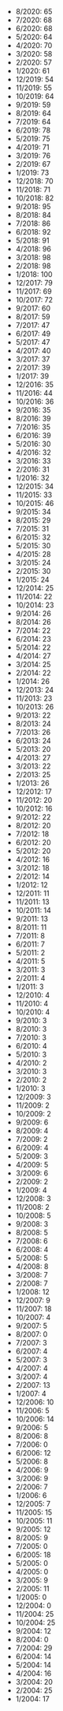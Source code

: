 *  8/2020: 65
*  7/2020: 68
*  6/2020: 68
*  5/2020: 64
*  4/2020: 70
*  3/2020: 58
*  2/2020: 57
*  1/2020: 61
*  12/2019: 54
*  11/2019: 55
*  10/2019: 64
*  9/2019: 59
*  8/2019: 64
*  7/2019: 64
*  6/2019: 78
*  5/2019: 75
*  4/2019: 71
*  3/2019: 76
*  2/2019: 67
*  1/2019: 73
*  12/2018: 70
*  11/2018: 71
*  10/2018: 82
*  9/2018: 95
*  8/2018: 84
*  7/2018: 86
*  6/2018: 92
*  5/2018: 91
*  4/2018: 96
*  3/2018: 98
*  2/2018: 98
*  1/2018: 100
*  12/2017: 79
*  11/2017: 69
*  10/2017: 72
*  9/2017: 60
*  8/2017: 59
*  7/2017: 47
*  6/2017: 49
*  5/2017: 47
*  4/2017: 40
*  3/2017: 37
*  2/2017: 39
*  1/2017: 39
*  12/2016: 35
*  11/2016: 44
*  10/2016: 36
*  9/2016: 35
*  8/2016: 39
*  7/2016: 35
*  6/2016: 39
*  5/2016: 30
*  4/2016: 32
*  3/2016: 33
*  2/2016: 31
*  1/2016: 32
*  12/2015: 34
*  11/2015: 33
*  10/2015: 46
*  9/2015: 34
*  8/2015: 29
*  7/2015: 31
*  6/2015: 32
*  5/2015: 30
*  4/2015: 28
*  3/2015: 24
*  2/2015: 30
*  1/2015: 24
*  12/2014: 25
*  11/2014: 22
*  10/2014: 23
*  9/2014: 26
*  8/2014: 26
*  7/2014: 22
*  6/2014: 23
*  5/2014: 22
*  4/2014: 27
*  3/2014: 25
*  2/2014: 22
*  1/2014: 26
*  12/2013: 24
*  11/2013: 23
*  10/2013: 26
*  9/2013: 22
*  8/2013: 24
*  7/2013: 26
*  6/2013: 24
*  5/2013: 20
*  4/2013: 27
*  3/2013: 22
*  2/2013: 25
*  1/2013: 26
*  12/2012: 17
*  11/2012: 20
*  10/2012: 16
*  9/2012: 22
*  8/2012: 20
*  7/2012: 18
*  6/2012: 20
*  5/2012: 20
*  4/2012: 16
*  3/2012: 18
*  2/2012: 14
*  1/2012: 12
*  12/2011: 11
*  11/2011: 13
*  10/2011: 14
*  9/2011: 13
*  8/2011: 11
*  7/2011: 8
*  6/2011: 7
*  5/2011: 2
*  4/2011: 5
*  3/2011: 3
*  2/2011: 4
*  1/2011: 3
*  12/2010: 4
*  11/2010: 4
*  10/2010: 4
*  9/2010: 3
*  8/2010: 3
*  7/2010: 3
*  6/2010: 4
*  5/2010: 3
*  4/2010: 2
*  3/2010: 3
*  2/2010: 2
*  1/2010: 3
*  12/2009: 3
*  11/2009: 2
*  10/2009: 2
*  9/2009: 6
*  8/2009: 4
*  7/2009: 2
*  6/2009: 4
*  5/2009: 3
*  4/2009: 5
*  3/2009: 6
*  2/2009: 2
*  1/2009: 4
*  12/2008: 3
*  11/2008: 2
*  10/2008: 5
*  9/2008: 3
*  8/2008: 5
*  7/2008: 6
*  6/2008: 4
*  5/2008: 5
*  4/2008: 8
*  3/2008: 7
*  2/2008: 7
*  1/2008: 12
*  12/2007: 9
*  11/2007: 18
*  10/2007: 4
*  9/2007: 5
*  8/2007: 0
*  7/2007: 3
*  6/2007: 4
*  5/2007: 3
*  4/2007: 4
*  3/2007: 4
*  2/2007: 13
*  1/2007: 4
*  12/2006: 10
*  11/2006: 5
*  10/2006: 14
*  9/2006: 5
*  8/2006: 8
*  7/2006: 0
*  6/2006: 12
*  5/2006: 8
*  4/2006: 9
*  3/2006: 9
*  2/2006: 7
*  1/2006: 6
*  12/2005: 7
*  11/2005: 15
*  10/2005: 11
*  9/2005: 12
*  8/2005: 9
*  7/2005: 0
*  6/2005: 18
*  5/2005: 0
*  4/2005: 0
*  3/2005: 9
*  2/2005: 11
*  1/2005: 0
*  12/2004: 0
*  11/2004: 25
*  10/2004: 25
*  9/2004: 12
*  8/2004: 0
*  7/2004: 29
*  6/2004: 14
*  5/2004: 14
*  4/2004: 16
*  3/2004: 20
*  2/2004: 25
*  1/2004: 17
